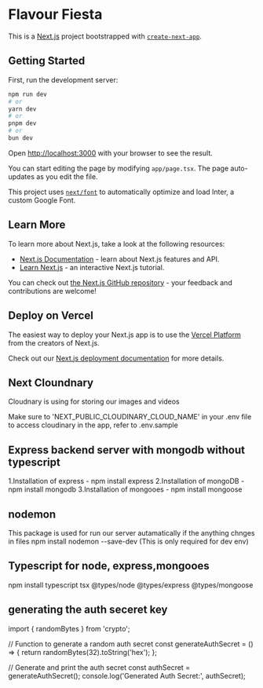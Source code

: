 # Flavour Fiesta

This is a [Next.js](https://nextjs.org/) project bootstrapped with [`create-next-app`](https://github.com/vercel/next.js/tree/canary/packages/create-next-app).

## Getting Started

First, run the development server:

```bash
npm run dev
# or
yarn dev
# or
pnpm dev
# or
bun dev
```

Open [http://localhost:3000](http://localhost:3000) with your browser to see the result.

You can start editing the page by modifying `app/page.tsx`. The page auto-updates as you edit the file.

This project uses [`next/font`](https://nextjs.org/docs/basic-features/font-optimization) to automatically optimize and load Inter, a custom Google Font.

## Learn More

To learn more about Next.js, take a look at the following resources:

- [Next.js Documentation](https://nextjs.org/docs) - learn about Next.js features and API.
- [Learn Next.js](https://nextjs.org/learn) - an interactive Next.js tutorial.

You can check out [the Next.js GitHub repository](https://github.com/vercel/next.js/) - your feedback and contributions are welcome!

## Deploy on Vercel

The easiest way to deploy your Next.js app is to use the [Vercel Platform](https://vercel.com/new?utm_medium=default-template&filter=next.js&utm_source=create-next-app&utm_campaign=create-next-app-readme) from the creators of Next.js.

Check out our [Next.js deployment documentation](https://nextjs.org/docs/deployment) for more details.

## Next Cloundnary

Cloudnary is using for storing our images and videos

Make sure to 'NEXT_PUBLIC_CLOUDINARY_CLOUD_NAME' in your .env file to access cloudinary in the app, refer to .env.sample

## Express backend server with mongodb without typescript

1.Installation of express - npm install express
2.Installation of mongoDB - npm install mongodb
3.Installation of mongooes - npm install mongoose

## nodemon

This package is used for run our server autamatically if the anything chnges in files
npm install nodemon --save-dev (This is only required for dev env)

## Typescript for node, express,mongooes

npm install typescript tsx @types/node @types/express @types/mongoose

## generating the auth seceret key

import { randomBytes } from 'crypto';

// Function to generate a random auth secret
const generateAuthSecret = () => {
return randomBytes(32).toString('hex');
};

// Generate and print the auth secret
const authSecret = generateAuthSecret();
console.log('Generated Auth Secret:', authSecret);
